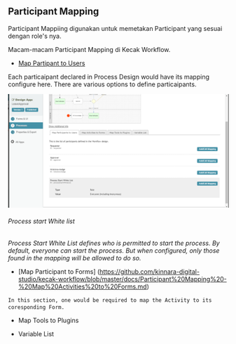 ## Participant Mapping ##

Participant Mappiing digunakan untuk memetakan Participant yang sesuai dengan role's nya.

Macam-macam Participant Mapping di Kecak Workflow.

- [Map Partipant to Users](https://github.com/kinnara-digital-studio/kecak-workflow/docs/participant_mapping/map_participant_to_users.md) 

Each particaipant declared in Process Design would have its mapping configure here. There are various options to define particaipants.

<img src="https://raw.githubusercontent.com/kinnara-digital-studio/kecak-workflow/master/docs/assets/buildingPlugins-mapParticipantToUsers.png" alt="buildingPlugins-mapParticipantToUsers" />

###### Process start White list ######

*Process Start White List defines who is permitted to start the process. By default, everyone can start the process.  But when configured, only those found in the mapping will be allowed to do so.*

- [Map Participant to Forms] (https://github.com/kinnara-digital-studio/kecak-workflow/blob/master/docs/Participant%20Mapping%20-%20Map%20Activities%20to%20Forms.md) 

```
In this section, one would be required to map the Activity to its coresponding Form.
```

- Map Tools to Plugins 

- Variable List



